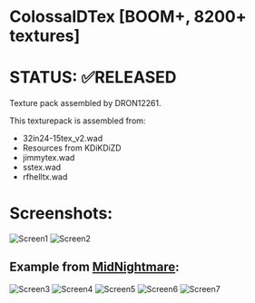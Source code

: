 # ColossalDTex [BOOM+, 8200+ textures]

# STATUS: ✅RELEASED

Texture pack assembled by DRON12261.

This texturepack is assembled from:
- 32in24-15tex_v2.wad
- Resources from KDiKDiZD
- jimmytex.wad
- sstex.wad
- rfhelltx.wad

# Screenshots:
![Screen1](https://i.ibb.co/d2qRvWq/435.png)
![Screen2](https://i.ibb.co/WcBmRM8/213123.png)

## Example from [MidNightmare](https://github.com/Doom-Mapping-Modding-Lair-DRON12261/WAD-MidNightmare):
![Screen3](https://i.ibb.co/db4hQZz/Screenshot-Doom-20230326-144338.png)
![Screen4](https://i.ibb.co/Qd0skHP/Screenshot-Doom-20230326-144838.png)
![Screen5](https://i.ibb.co/WggQdb8/Screenshot-Doom-20230326-144818.png)
![Screen6](https://i.ibb.co/DCjYk54/Screenshot-Doom-20230326-144631.png)
![Screen7](https://i.ibb.co/6Rpf0jS/Screenshot-Doom-20230326-144616.png)
